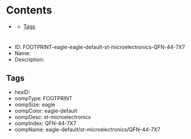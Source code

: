 



Contents
========

* [](#)
	* [Tags](#tags)

# 

- ID: FOOTPRINT-eagle-eagle-default-st-microelectronics-QFN-44-7X7
- Name: 
- Description: 

## Tags

- hexID: 
- oompType: FOOTPRINT
- oompSize: eagle
- oompColor: eagle-default
- oompDesc: st-microelectronics
- oompIndex: QFN-44-7X7
- oompName: eagle-default/st-microelectronics/QFN-44-7X7
